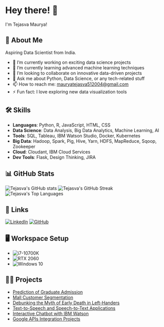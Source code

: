 # Hey there! 👋

I'm Tejasva Maurya!

## 🚀 About Me
Aspiring Data Scientist from India.

- 🔭 I’m currently working on exciting data science projects
- 🌱 I’m currently learning advanced machine learning techniques
- 👯 I’m looking to collaborate on innovative data-driven projects
- 💬 Ask me about Python, Data Science, or any tech-related stuff
- 📫 How to reach me: [mauryatejasva512004@gmail.com](mailto:mauryatejasva512004@gmail.com)
- ⚡ Fun fact: I love exploring new data visualization tools

## 🛠️ Skills
- **Languages**: Python, R, JavaScript, HTML, CSS
- **Data Science**: Data Analysis, Big Data Analytics, Machine Learning, AI
- **Tools**: SQL, Tableau, IBM Watson Studio, Docker, Kubernetes
- **Big Data**: Hadoop, Spark, Pig, Hive, Yarn, HDFS, MapReduce, Sqoop, Zookeeper
- **Cloud**: Cloudant, IBM Cloud Services
- **Dev Tools**: Flask, Design Thinking, JIRA

## 📊 GitHub Stats
![Tejasva's GitHub stats](https://github-readme-stats.vercel.app/api?username=Tejasva-Maurya&show_icons=true&theme=radical)
![Tejasva's GitHub Streak](https://github-readme-streak-stats.herokuapp.com/?user=Tejasva-Maurya&theme=radical)
![Tejasva's Top Languages](https://github-readme-stats.vercel.app/api/top-langs/?username=Tejasva-Maurya&layout=compact&theme=radical)

## 🔗 Links
[![LinkedIn](https://img.shields.io/badge/linkedin-0A66C2?style=for-the-badge&logo=linkedin&logoColor=white)](https://linkedin.com/in/tejasva-maurya)
[![GitHub](https://img.shields.io/badge/github-171515?style=for-the-badge&logo=github&logoColor=white)](https://github.com/Tejasva-Maurya)

## 🖥️ Workspace Setup
- ![i7-10700K](https://img.shields.io/badge/Intel-Core_i7_10th-0071C5?style=for-the-badge&logo=intel&logoColor=white)
- ![RTX 2060](https://img.shields.io/badge/NVIDIA-RTX_2060-76B900?style=for-the-badge&logo=nvidia&logoColor=white)
- ![Windows 10](https://img.shields.io/badge/Windows-10-0078D6?style=for-the-badge&logo=windows&logoColor=white)

## 🐱‍💻 Projects
- [Prediction of Graduate Admission](https://github.com/Tejasva-Maurya/graduate-admission-prediction)
- [Mall Customer Segmentation](https://github.com/Tejasva-Maurya/mall-customer-segmentation)
- [Debunking the Myth of Early Death in Left-Handers](https://github.com/Tejasva-Maurya/left-handers-myth)
- [Text-to-Speech and Speech-to-Text Applications](https://github.com/Tejasva-Maurya/text-to-speech)
- [Interactive Chatbot with IBM Watson](https://github.com/Tejasva-Maurya/chatbot-ibm-watson)
- [Google APIs Integration Projects](https://github.com/Tejasva-Maurya/google-apis-integration)
